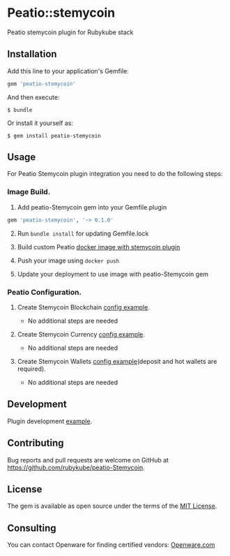 # Peatio::stemycoin

Peatio stemycoin plugin for Rubykube stack

## Installation

Add this line to your application's Gemfile:

```ruby
gem 'peatio-stemycoin'
```

And then execute:

    $ bundle

Or install it yourself as:

    $ gem install peatio-stemycoin

## Usage

For Peatio Stemycoin plugin integration you need to do the following steps:

### Image Build.

1. Add peatio-Stemycoin gem into your Gemfile.plugin
```ruby
gem 'peatio-stemycoin', '~> 0.1.0'
```

2. Run `bundle install` for updating Gemfile.lock

3. Build custom Peatio [docker image with stemycoin plugin](https://github.com/rubykube/peatio/blob/master/docs/plugins.md#build)

4. Push your image using `docker push`

5. Update your deployment to use image with peatio-Stemycoin gem

### Peatio Configuration.

1. Create Stemycoin Blockchain [config example](../config/blockchains.yml).
    * No additional steps are needed

2. Create Stemycoin Currency [config example](../config/currencies.yml).
    * No additional steps are needed

3. Create Stemycoin Wallets [config example](../config/wallets.yml)(deposit and hot wallets are required).
    * No additional steps are needed


## Development

Plugin development [example](https://github.com/rubykube/peatio/blob/master/docs/coins/development.md).

## Contributing

Bug reports and pull requests are welcome on GitHub at https://github.com/rubykube/peatio-Stemycoin.

## License

The gem is available as open source under the terms of the [MIT License](https://opensource.org/licenses/MIT).

## Consulting

You can contact Openware for finding certified vendors:
[Openware.com](https://www.openware.com)
